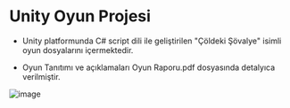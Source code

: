 # Unity Oyun Projesi
- Unity platformunda C# script dili ile geliştirilen "Çöldeki Şövalye" isimli oyun dosyalarını içermektedir.

- Oyun Tanıtımı ve açıklamaları Oyun Raporu.pdf dosyasında detalyıca verilmiştir.

![image](https://user-images.githubusercontent.com/59895745/142857406-93e1c7db-aca0-4d8d-9783-5e71453b170d.png)
